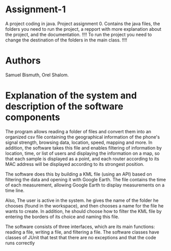 # Assignment-1
A project coding in java.
Project assignment 0. 
Contains the java files, the folders you need to run the project, a repport with more explanation about the project, and the documentation.
!!!! To run the project you need to change the destination of the folders in the main class. !!!!

# Authors
Samuel Bismuth, Orel Shalom.

# Explanation of the system and description of the software components
The program allows reading a folder of files and convert them into an organized csv file containing the geographical information of the phone's signal strength, browsing data, location, speed, mapping and more. In addition, the software takes this file and enables filtering of information by location, time, or list of users and displaying the information on a map, so that each sample is displayed as a point, and each router according to its MAC address will be displayed according to its strongest position.

The software does this by building a KML file (using an API) based on filtering the data and opening it with Google Earth. The file contains the time of each measurement, allowing Google Earth to display measurements on a time line.

Also, The user is active in the system. he gives the name of the folder he chooses (found in the workspace), and then chooses a name for the file he wants to create. In addition, he should choose how to filter the KML file by entering the borders of its choice and naming this file.

The software consists of three interfaces, which are its main functions: reading a file, writing a file, and filtering a file.
The software classes have classes of JUnit that test that there are no exceptions and that the code runs correctly
